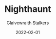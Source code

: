 ---
title: "Nighthaunt"
subtitle: "Glaivewraith Stalkers"
date: "2022-02-01"
cover_img: "/images/warhammer-aos/nighthaunt/glaivewraith-stalkers/Cover.webp"
img1: "/images/warhammer-aos/nighthaunt/glaivewraith-stalkers/1.webp"
img2: "/images/warhammer-aos/nighthaunt/glaivewraith-stalkers/2.webp"
img3: "/images/warhammer-aos/nighthaunt/glaivewraith-stalkers/3.webp"
img4: "/images/warhammer-aos/nighthaunt/glaivewraith-stalkers/4.webp"
img5: "/images/warhammer-aos/nighthaunt/glaivewraith-stalkers/5.webp"
---